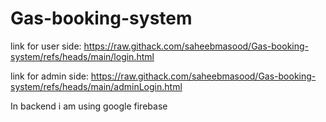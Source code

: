 # Gas-booking-system

link for user side: https://raw.githack.com/saheebmasood/Gas-booking-system/refs/heads/main/login.html

link for admin side: https://raw.githack.com/saheebmasood/Gas-booking-system/refs/heads/main/adminLogin.html

In backend i am using google firebase
